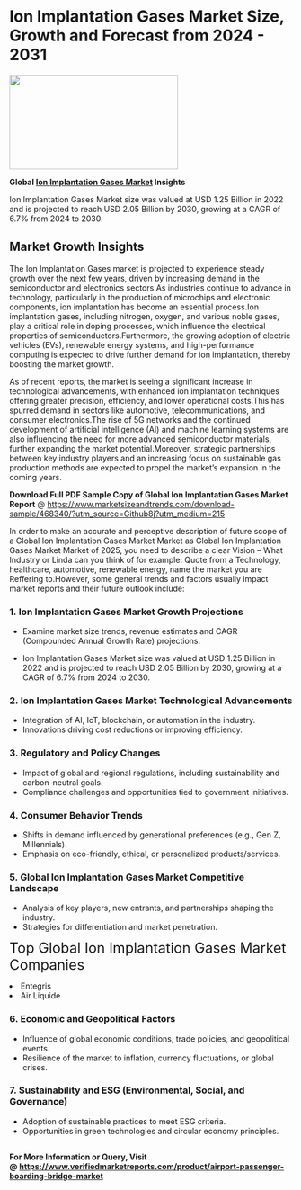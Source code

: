 <H1>Ion Implantation Gases Market Size, Growth and Forecast from 2024 - 2031</H1><img class="aligncenter size-medium wp-image-584254" src="https://thirdeyenews.in/wp-content/uploads/2024/09/Global-Market-Research-300x168.jpeg" alt="" width="300" height="168" /><p><strong>Global&nbsp;<a href="https://www.marketsizeandtrends.com/download-sample/468340/?utm_source=Github8j?utm_medium=215">Ion Implantation Gases Market</a> Insights</strong></p><p>Ion Implantation Gases Market size was valued at USD 1.25 Billion in 2022 and is projected to reach USD 2.05 Billion by 2030, growing at a CAGR of 6.7% from 2024 to 2030.</p><p><h2>Market Growth Insights</h2> <p>The Ion Implantation Gases market is projected to experience steady growth over the next few years, driven by increasing demand in the semiconductor and electronics sectors.As industries continue to advance in technology, particularly in the production of microchips and electronic components, ion implantation has become an essential process.Ion implantation gases, including nitrogen, oxygen, and various noble gases, play a critical role in doping processes, which influence the electrical properties of semiconductors.Furthermore, the growing adoption of electric vehicles (EVs), renewable energy systems, and high-performance computing is expected to drive further demand for ion implantation, thereby boosting the market growth.</p> <p>As of recent reports, the market is seeing a significant increase in technological advancements, with enhanced ion implantation techniques offering greater precision, efficiency, and lower operational costs.This has spurred demand in sectors like automotive, telecommunications, and consumer electronics.The rise of 5G networks and the continued development of artificial intelligence (AI) and machine learning systems are also influencing the need for more advanced semiconductor materials, further expanding the market potential.Moreover, strategic partnerships between key industry players and an increasing focus on sustainable gas production methods are expected to propel the market’s expansion in the coming years.</p> <p><span class=""><strong>Download Full PDF Sample Copy of Global Ion Implantation Gases Market Report</strong> @ <a href="https://www.marketsizeandtrends.com/download-sample/468340/?utm_source=Github8j?utm_medium=215" target="_blank">https://www.marketsizeandtrends.com/download-sample/468340/?utm_source=Github8j?utm_medium=215</a></span></p><p>In order to make an accurate and perceptive description of future scope of a Global&nbsp;Ion Implantation Gases Market Market as Global&nbsp;Ion Implantation Gases Market Market of 2025, you need to describe a clear Vision &ndash; What Industry or Linda can you think of for example: Quote from a Technology, healthcare, automotive, renewable energy, name the market you are Reffering to.However, some general trends and factors usually impact market reports and their future outlook include:</p><h3>1.&nbsp;<strong>Ion Implantation Gases Market Growth Projections</strong></h3><ul><li>Examine market size trends, revenue estimates and CAGR (Compounded Annual Growth Rate) projections.</li><li><p>Ion Implantation Gases Market size was valued at USD 1.25 Billion in 2022 and is projected to reach USD 2.05 Billion by 2030, growing at a CAGR of 6.7% from 2024 to 2030.</p></li></ul><h3>2.&nbsp;<strong>Ion Implantation Gases Market Technological Advancements</strong></h3><ul><li>Integration of AI, IoT, blockchain, or automation in the industry.</li><li>Innovations driving cost reductions or improving efficiency.</li></ul><h3>3.&nbsp;<strong>Regulatory and Policy Changes</strong></h3><ul><li>Impact of global and regional regulations, including sustainability and carbon-neutral goals.</li><li>Compliance challenges and opportunities tied to government initiatives.</li></ul><h3>4.&nbsp;<strong>Consumer Behavior Trends</strong></h3><ul><li>Shifts in demand influenced by generational preferences (e.g., Gen Z, Millennials).</li><li>Emphasis on eco-friendly, ethical, or personalized products/services.</li></ul><h3>5.&nbsp;<strong>Global Ion Implantation Gases Market Competitive Landscape</strong></h3><ul><li>Analysis of key players, new entrants, and partnerships shaping the industry.</li><li>Strategies for differentiation and market penetration.</li></ul><p data-pm-slice="1 1 []"><span style="color: inherit; font-family: inherit; font-size: 25px;">Top Global Ion Implantation Gases Market Companies</span></p><div class="" data-test-id=""><p><li>Entegris</li><li> Air Liquide</li></p></div><h3>6.&nbsp;<strong>Economic and Geopolitical Factors</strong></h3><ul><li>Influence of global economic conditions, trade policies, and geopolitical events.</li><li>Resilience of the market to inflation, currency fluctuations, or global crises.</li></ul><h3>7.&nbsp;<strong>Sustainability and ESG (Environmental, Social, and Governance)</strong></h3><ul><li>Adoption of sustainable practices to meet ESG criteria.</li><li>Opportunities in green technologies and circular economy principles.</li></ul><h2><strong style="font-size: 14px;">For More Information or Query, Visit @&nbsp;</strong><a style="background-color: #ffffff; font-size: 14px;" href="https://www.marketsizeandtrends.com/report/ion-implantation-gases-market/" target="_blank">https://www.verifiedmarketreports.com/product/airport-passenger-boarding-bridge-market</a></h2>